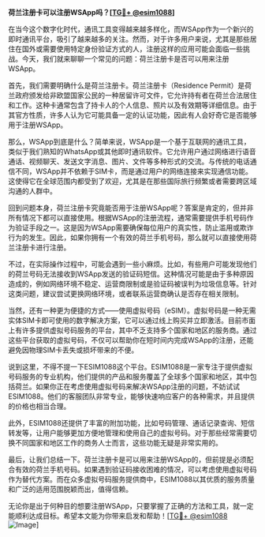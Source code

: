 **荷兰注册卡可以注册WSApp吗？[[TG💪+ @esim1088](https://t.me/s/esim1088)]**

在当今这个数字化时代，通讯工具变得越来越多样化，而WSApp作为一个新兴的即时通讯平台，吸引了越来越多的关注。然而，对于许多用户来说，尤其是那些居住在国外或需要使用特定身份验证方式的人，注册这样的应用可能会面临一些挑战。今天，我们就来聊聊一个常见的问题：荷兰注册卡是否可以用来注册WSApp。

首先，我们需要明确什么是荷兰注册卡。荷兰注册卡（Residence Permit）是荷兰政府颁发给非欧盟国家公民的一种居留许可文件，它允许持有者在荷兰合法居住和工作。这种卡通常包含了持卡人的个人信息、照片以及有效期等详细信息。由于其官方性质，许多人认为它可能具备一定的认证功能，因此有人会好奇它是否能够用于注册WSApp。

那么，WSApp到底是什么？简单来说，WSApp是一个基于互联网的通讯工具，类似于我们熟知的WhatsApp或其他即时通讯软件。它允许用户通过网络进行语音通话、视频聊天、发送文字消息、图片、文件等多种形式的交流。与传统的电话通信不同，WSApp并不依赖于SIM卡，而是通过用户的网络连接来实现通信功能。这使得它在全球范围内都受到了欢迎，尤其是在那些国际旅行频繁或者需要跨区域沟通的人群中。

回到问题本身，荷兰注册卡究竟能否用于注册WSApp呢？答案是肯定的，但并非所有情况下都可以直接使用。根据WSApp的注册流程，通常需要提供手机号码作为验证手段之一。这是因为WSApp需要确保每位用户的真实性，防止滥用或欺诈行为的发生。因此，如果你拥有一个有效的荷兰手机号码，那么就可以直接使用荷兰注册卡进行注册。

不过，在实际操作过程中，可能会遇到一些小麻烦。比如，有些用户可能发现他们的荷兰号码无法接收到WSApp发送的验证码短信。这种情况可能是由于多种原因造成的，例如网络环境不稳定、运营商限制或是验证码被误判为垃圾信息等。针对这类问题，建议尝试更换网络环境，或者联系运营商确认是否存在相关限制。

当然，还有一种更为便捷的方式——使用虚拟号码（eSIM）。虚拟号码是一种无需实体SIM卡即可使用的数字解决方案，它可以通过线上购买并立即激活。目前市面上有许多提供虚拟号码服务的平台，其中不乏支持多个国家和地区的服务商。通过这些平台获取的虚拟号码，不仅可以帮助你在短时间内完成WSApp的注册，还能避免因物理SIM卡丢失或损坏带来的不便。

说到这里，不得不提一下ESIM1088这个平台。ESIM1088是一家专注于提供虚拟号码服务的专业机构，他们提供的产品和服务覆盖了全球多个国家和地区，其中包括荷兰。如果你正在考虑使用虚拟号码来解决WSApp注册的问题，不妨试试ESIM1088。他们的客服团队非常专业，能够快速响应客户的各种需求，并且提供的价格也相当合理。

此外，ESIM1088还提供了丰富的附加功能，比如号码管理、通话记录查询、短信转发等，让用户能够更加方便地管理和使用自己的虚拟号码。对于那些经常需要切换不同国家和地区工作的商务人士而言，这些功能无疑是非常实用的。

最后，让我们总结一下。荷兰注册卡是可以用来注册WSApp的，但前提是必须配合有效的荷兰手机号码。如果遇到验证码接收困难的情况，可以考虑使用虚拟号码作为替代方案。而在众多虚拟号码服务提供商中，ESIM1088以其优质的服务质量和广泛的适用范围脱颖而出，值得信赖。

无论你是出于何种目的想要注册WSApp，只要掌握了正确的方法和工具，就一定能顺利达成目标。希望本文能为你带来启发和帮助！[[TG💪+ @esim1088](https://t.me/s/esim1088) ![Image](https://i.postimg.cc/4NQfJmqS/Snipaste-2025-05-13-00-14-12.png)]